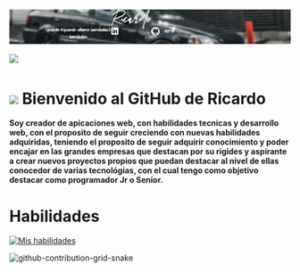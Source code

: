 # ![Banner](banner-r.png) <img src="https://media.giphy.com/media/HvekzBaREHxlEwvlOS/giphy.gif?cid=ecf05e47yl0x7edgm0bgobtyk61gs2bpjmkg8423ntivauc2&ep=v1_stickers_search&rid=giphy.gif&ct=s" width="100"> 
#  <img src="https://capsule-render.vercel.app/api?type=waving&color=0:ff00cc,100:3333ff&height=100&section=header"/>        Bienvenido al GitHub de Ricardo 


**Soy creador de apicaciones web, con habilidades tecnicas y desarrollo web, con el proposito de seguir creciendo con nuevas habilidades adquiridas, teniendo el proposito 
de seguir adquirir conocimiento y poder encajar en las grandes empresas que destacan por su rigides y aspirante a crear nuevos proyectos propios que puedan destacar al nivel de ellas
conocedor de varias tecnológias, con el cual tengo como objetivo destacar como programador Jr o Senior.**

# Habilidades
  
[![Mis habilidades](https://skillicons.dev/icons?i=js,html,css,cs,java,swift,php,py,ruby,bash,bootstrap,dotnet,mysql,mongodb,sublime,ps,ai,discord,github)](https://skillicons.dev)



![github-contribution-grid-snake](https://github.com/user-attachments/assets/198a954f-d963-4b58-ab6c-7adca29c5bba)












